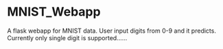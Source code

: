 # MNIST_Webapp

A flask webapp for MNIST data. User input digits from 0-9 and it predicts. 
Currently only single digit is supported......

